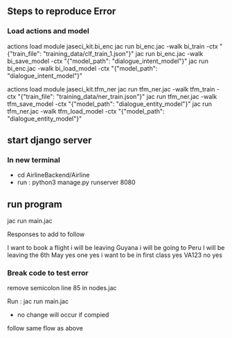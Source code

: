 ## Steps to reproduce Error

### Load actions and model
 actions load module jaseci_kit.bi_enc
jac run bi_enc.jac -walk bi_train -ctx "{\"train_file\": \"training_data/clf_train_1.json\"}"
jac run bi_enc.jac -walk bi_save_model -ctx "{\"model_path\": \"dialogue_intent_model\"}"
jac run bi_enc.jac -walk bi_load_model -ctx "{\"model_path\": \"dialogue_intent_model\"}"
 
 actions load module jaseci_kit.tfm_ner
 jac run tfm_ner.jac -walk tfm_train   -ctx "{\"train_file\": \"training_data/ner_train.json\"}"
  jac run tfm_ner.jac -walk tfm_save_model -ctx  "{\"model_path\": \"dialogue_entity_model\"}"
 jac run tfm_ner.jac -walk tfm_load_model -ctx "{\"model_path\": \"dialogue_entity_model\"}"


## start django server
### In new terminal 
- cd AirlineBackend/Airline 
- run : python3 manage.py runserver 8080

 ## run program 

 jac run main.jac 

 Responses to add to follow 

 I want to book a flight
 i will be leaving Guyana
 i will be going to Peru
 I will be leaving the 6th May
 yes
 one
 yes
 i want to be in first class
 yes
 VA123 
 no
 yes

### Break code to test error 


remove semicolon line 85 in nodes.jac

Run : jac run main.jac
- no change will occur if compied 

follow same flow as above
